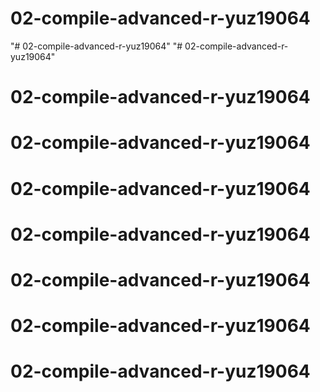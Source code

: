 # 02-compile-advanced-r-yuz19064
"# 02-compile-advanced-r-yuz19064" 
"# 02-compile-advanced-r-yuz19064" 
# 02-compile-advanced-r-yuz19064
# 02-compile-advanced-r-yuz19064
# 02-compile-advanced-r-yuz19064
# 02-compile-advanced-r-yuz19064
# 02-compile-advanced-r-yuz19064
# 02-compile-advanced-r-yuz19064
# 02-compile-advanced-r-yuz19064
